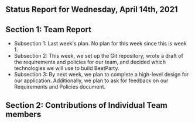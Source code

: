 ## Status Report for Wednesday, April 14th, 2021

## Section 1: Team Report

* Subsection 1: Last week's plan. No plan for this week since this is week 1.
* Subsection 2: This week, we set up the Git repository, wrote a draft of the requirements and policies for our team, 
                and decided which technologies we will use to build BeatParty.
* Subsection 3: By next week, we plan to complete a high-level design for our application. Additionally, we plan to ask for feedback on our Requirements and Policies document.

## Section 2: Contributions of Individual Team members



